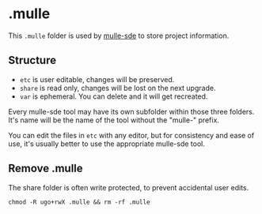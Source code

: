 # .mulle

This `.mulle` folder is used by [mulle-sde](//mulle-sde.github.io) to
store project information.

## Structure

* `etc` is user editable, changes will be preserved.
* `share` is read only, changes will be lost on the next upgrade.
* `var` is ephemeral. You can delete and it will get recreated.

Every mulle-sde tool may have its own subfolder within those three folders.
It's name will be the name of the tool without the "mulle-" prefix.

You can edit the files in `etc` with any editor, but for consistency and
ease of use, it's usually better to use the appropriate mulle-sde tool.

## Remove .mulle

The share folder is often write protected, to prevent accidental user edits.

```
chmod -R ugo+rwX .mulle && rm -rf .mulle
```

